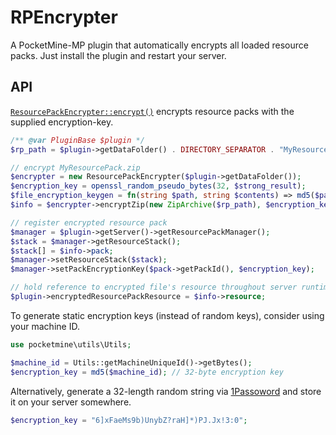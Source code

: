 # RPEncrypter
A PocketMine-MP plugin that automatically encrypts all loaded resource packs.
Just install the plugin and restart your server.

## API
[`ResourcePackEncrypter::encrypt()`](https://github.com/Muqsit/RPEncrypter/blob/master/src/muqsit/rpencrypter/ResourcePackEncrypter.php) encrypts resource packs with the supplied encryption-key.
```php
/** @var PluginBase $plugin */
$rp_path = $plugin->getDataFolder() . DIRECTORY_SEPARATOR . "MyResourcePack.zip";

// encrypt MyResourcePack.zip
$encrypter = new ResourcePackEncrypter($plugin->getDataFolder());
$encryption_key = openssl_random_pseudo_bytes(32, $strong_result);
$file_encryption_keygen = fn(string $path, string $contents) => md5($path . $contents);
$info = $encrypter->encryptZip(new ZipArchive($rp_path), $encryption_key, $file_encryption_keygen);

// register encrypted resource pack
$manager = $plugin->getServer()->getResourcePackManager();
$stack = $manager->getResourceStack();
$stack[] = $info->pack;
$manager->setResourceStack($stack);
$manager->setPackEncryptionKey($pack->getPackId(), $encryption_key);

// hold reference to encrypted file's resource throughout server runtime
$plugin->encryptedResourcePackResource = $info->resource;
```

To generate static encryption keys (instead of random keys), consider using your machine ID.
```php
use pocketmine\utils\Utils;

$machine_id = Utils::getMachineUniqueId()->getBytes();
$encryption_key = md5($machine_id); // 32-byte encryption key
```

Alternatively, generate a 32-length random string via [1Passoword](https://1password.com/password-generator/) and store it on your server somewhere.
```php
$encryption_key = "6]xFaeMs9b)UnybZ?raH]*)PJ.Jx!3:0";
```
